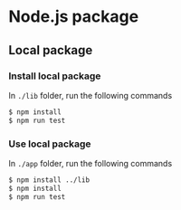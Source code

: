 # Node.js package

## Local package

### Install local package

In `./lib` folder, run the following commands

```bash
$ npm install
$ npm run test
```

### Use local package

In `./app` folder, run the following commands

```bash
$ npm install ../lib
$ npm install
$ npm run test
```
